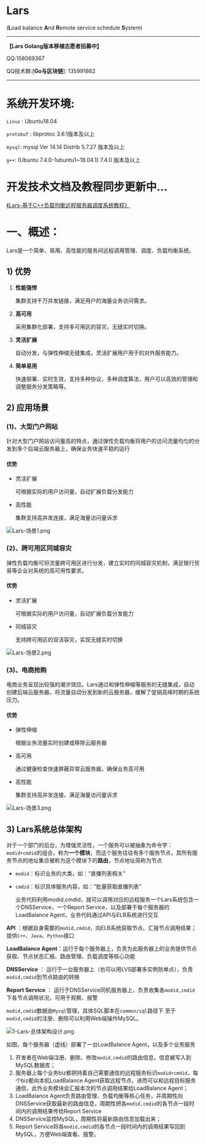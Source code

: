 # Lars
(**L**oad balance **A**nd **R**emote service schedule **S**ystem)

---
**【Lars Golang版本移植志愿者招募中】**

QQ:158069367

QQ技术群:[**Go与区块链**]: 135991862

---


# 系统开发环境:
`Linux` : Ubuntu18.04

`protobuf` : libprotoc 3.6.1版本及以上

`mysql`: mysql  Ver 14.14 Distrib 5.7.27 版本及以上

`g++`:  (Ubuntu 7.4.0-1ubuntu1~18.04.1) 7.4.0 版本及以上

# 开发技术文档及教程同步更新中...

[《Lars-基于C++负载均衡远程服务器调度系统教程》](https://www.jianshu.com/p/ca3849716cd7)

# 一、概述：

Lars是一个简单、易用、高性能的服务间远程调用管理、调度、负载均衡系统。

## 1) 优势

1. **性能强悍**

   集群支持千万并发链接，满足用户的海量业务访问需求。

2. **高可用**

   采用集群化部署，支持多可用区的容灾，无缝实时切换。

3. **灵活扩展**

   自动分发，与弹性伸缩无缝集成，灵活扩展用户用于的对外服务能力。

4. **简单易用**

   快速部署、实时生效，支持多种协议，多种调度算法，用户可以高效的管理和调整服务分发策略等。



## 2) 应用场景

### (1)、大型门户网站

​		针对大型门户网站访问量高的特点，通过弹性负载均衡将用户的访问流量均匀的分发到多个后端云服务器上，确保业务快速平稳的运行

#### 优势

- 灵活扩展

  可根据实际的用户访问量，自动扩展负载分发能力

- 高性能

  集群支持高并发连接，满足海量访问量诉求

![Lars-场景1.png](https://upload-images.jianshu.io/upload_images/11093205-6d98e567922e4522.png?imageMogr2/auto-orient/strip%7CimageView2/2/w/1240)

### (2)、跨可用区同城容灾

​		弹性负载均衡可将流量跨可用区进行分发，建立实时的同城容灾机制，满足银行贸易等企业对系统的高可用性要求。

#### 优势

- 灵活扩展

  可根据实际的用户访问量，自动扩展负载分发能力

- 同城容灾

  支持跨可用区的双活容灾，实现无缝实时切换


![Lars-场景2.png](https://upload-images.jianshu.io/upload_images/11093205-ba73631bdfd01340.png?imageMogr2/auto-orient/strip%7CimageView2/2/w/1240)



### (3)、电商抢购

​		电商业务呈现出较强的潮汐效应。Lars通过和弹性伸缩等服务的无缝集成，自动创建后端云服务器，将流量自动分发到新的云服务器，缓解了促销高峰时期的系统压力。

#### 优势

- 弹性伸缩

  根据业务流量实时创建或移除云服务器

- 高可用

  通过健康检查快速屏蔽异常云服务器，确保业务高可用

- 高性能

  集群支持高并发连接，满足海量访问量诉求

![Lars-场景3.png](https://upload-images.jianshu.io/upload_images/11093205-3a44e779b2663c80.png?imageMogr2/auto-orient/strip%7CimageView2/2/w/1240)

## 3) Lars系统总体架构

​		对于一个部门的后台，为增强灵活性，一个服务可以被抽象为命令字：`modid+cmdid`的组合，称为**一个模块**，而这个服务往往有多个服务节点，其所有服务节点的地址集合被称为这个模块下的**路由**，节点地址简称为节点

- `modid`：标识业务的大类，如：“直播列表相关”

- `cmdid`：标识具体服务内容，如：“批量获取直播列表”

  ​	业务代码利用modid,cmdid，就可以调用对应的远程服务一个Lars系统包含一个DNSService，一个Report Service，以及部署于每个服务器的LoadBalance Agent，业务代码通过API与ELB系统进行交互

**API** ：根据自身需要的`modid,cmdid`，向ELB系统获取节点、汇报节点调用结果；提供`C++`、`Java`、`Python`接口

**LoadBalance Agent**：运行于每个服务器上，负责为此服务器上的业务提供节点获取、节点状态汇报、路由管理、负载调度等核心功能

**DNSService** ： 运行于一台服务器上（也可以用LVS部署多实例防单点），负责`modid,cmdid`到节点路由的转换




**Report Service** ： 运行于DNSService同机服务器上，负责收集各`modid,cmdid`下各节点调用状况，可用于观察、报警

`modid,cmdid`数据由`Mysql`管理，具体SQL脚本在`common/sql`路径下
至于`modid,cmdid`的注册、删除可以利用Web端操作MySQL。

![1-Lars-总体架构设计.png](https://upload-images.jianshu.io/upload_images/11093205-3be2300436781e0f.png?imageMogr2/auto-orient/strip%7CimageView2/2/w/1240)


如图，每个服务器（虚线）部署了一台LoadBalance Agent，以及多个业务服务

1. 开发者在Web端注册、删除、修改`modid,cmdid`的路由信息，信息被写入到MySQL数据库；
2. 服务器上每个业务biz都把持着自己需要通信的远程服务标识`modid+cmdid`，每个biz都向本机LoadBalance Agent获取远程节点，进而可以和远程目标服务通信，此外业务模块会汇报本次的节点调用结果给LoadBalance Agent；
3. LoadBalance Agent负责路由管理、负载均衡等核心任务，并周期性向DNSService获取最新的路由信息，周期性把各`modid,cmdid`的各节点一段时间内的调用结果传给Report Service
4. DNSService监控MySQL，周期性将最新路由信息加载出来；
5. Report Service将各`modid,cmdid`的各节点一段时间内的调用结果写回到MySQL，方便Web端查看、报警。
